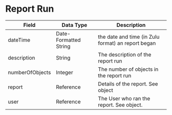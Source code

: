 # Report Run

| Field | Data Type | Description |
|  --- |  --- |  --- | 
| dateTime | Date\-Formatted String | the date and time \(in Zulu format\) an report began |
| description | String | The description of the report run |
| numberOfObjects | Integer | The number of objects in the report run |
| report | Reference | Details of the report. See  object |
| user | Reference | The User who ran the report. See  object. |

